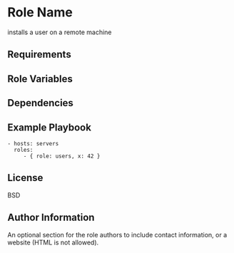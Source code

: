 Role Name
=========

installs a user on a remote machine

Requirements
------------


Role Variables
--------------


Dependencies
------------


Example Playbook
----------------

    - hosts: servers
      roles:
         - { role: users, x: 42 }

License
-------

BSD

Author Information
------------------

An optional section for the role authors to include contact information, or a
website (HTML is not allowed).
